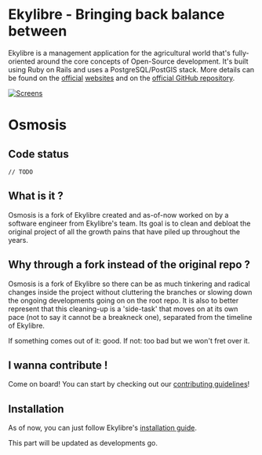 # Ekylibre - Bringing back balance between

Ekylibre is a management application for the agricultural world that's fully-oriented around the core concepts of Open-Source development.
It's built using Ruby on Rails and uses a PostgreSQL/PostGIS stack.
More details can be found on the [official](http://ekylibre.com/en) [websites](http://ekylibre.org/en) and on the [official GitHub repository](http://github.com/ekylibre/ekylibre).

[![Screens](https://raw.github.com/ekylibre/ekylibre/2-0-stable/doc/screenshots/screens.jpg)](https://raw.github.com/ekylibre/ekylibre/2-0-stable/doc/screenshots/screens.png)

# Osmosis

## Code status

`// TODO`

## What is it ?
Osmosis is a fork of Ekylibre created and as-of-now worked on by a software engineer from Ekylibre's team.
Its goal is to clean and debloat the original project of all the growth pains that have piled up throughout the years.

## Why through a fork instead of the original repo ?
Osmosis is a fork of Ekylibre so there can be as much tinkering and radical changes inside the project without cluttering the branches or slowing down the ongoing developments going on on the root repo.
It is also to better represent that this cleaning-up is a 'side-task' that moves on at its own pace (not to say it cannot be a breakneck one), separated from the timeline of Ekylibre.

If something comes out of it: good. If not: too bad but we won't fret over it.

## I wanna contribute !

Come on board! You can start by checking out our [contributing guidelines](http://github.com/Aquaj/osmosis/CONTRIBUTING.md)!

## Installation

As of now, you can just follow Ekylibre's [installation guide](https://github.com/ekylibre/ekylibre/#installation).

This part will be updated as developments go.